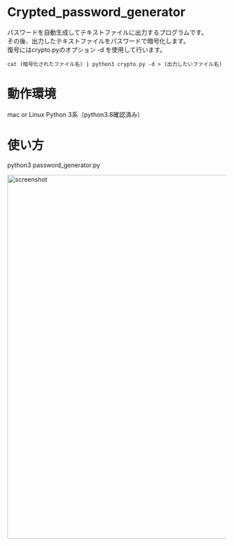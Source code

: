 # Crypted_password_generator
パスワードを自動生成してテキストファイルに出力するプログラムです。  
その後、出力したテキストファイルをパスワードで暗号化します。  
復号にはcrypto.pyのオプション -d を使用して行います。  

```
cat (暗号化されたファイル名) | python3 crypto.py -d > (出力したいファイル名)
```

# 動作環境
mac or Linux
Python 3系（python3.8確認済み）

# 使い方
python3 password_generator.py

<img width="836" alt="screenshot" src="https://user-images.githubusercontent.com/52772923/81141115-94157a00-8fa6-11ea-9e25-41ec2a5fcf68.png">